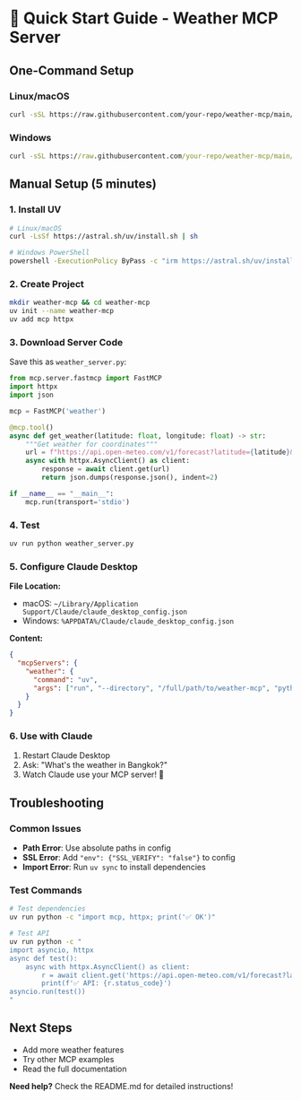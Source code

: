 # 🚀 Quick Start Guide - Weather MCP Server

## One-Command Setup

### Linux/macOS
```bash
curl -sSL https://raw.githubusercontent.com/your-repo/weather-mcp/main/setup.sh | bash
```

### Windows
```cmd
curl -sSL https://raw.githubusercontent.com/your-repo/weather-mcp/main/setup.bat -o setup.bat && setup.bat
```

## Manual Setup (5 minutes)

### 1. Install UV
```bash
# Linux/macOS
curl -LsSf https://astral.sh/uv/install.sh | sh

# Windows PowerShell
powershell -ExecutionPolicy ByPass -c "irm https://astral.sh/uv/install.ps1 | iex"
```

### 2. Create Project
```bash
mkdir weather-mcp && cd weather-mcp
uv init --name weather-mcp
uv add mcp httpx
```

### 3. Download Server Code
Save this as `weather_server.py`:
```python
from mcp.server.fastmcp import FastMCP
import httpx
import json

mcp = FastMCP('weather')

@mcp.tool()
async def get_weather(latitude: float, longitude: float) -> str:
    """Get weather for coordinates"""
    url = f"https://api.open-meteo.com/v1/forecast?latitude={latitude}&longitude={longitude}&current=temperature_2m"
    async with httpx.AsyncClient() as client:
        response = await client.get(url)
        return json.dumps(response.json(), indent=2)

if __name__ == "__main__":
    mcp.run(transport='stdio')
```

### 4. Test
```bash
uv run python weather_server.py
```

### 5. Configure Claude Desktop

**File Location:**
- macOS: `~/Library/Application Support/Claude/claude_desktop_config.json`
- Windows: `%APPDATA%/Claude/claude_desktop_config.json`

**Content:**
```json
{
  "mcpServers": {
    "weather": {
      "command": "uv",
      "args": ["run", "--directory", "/full/path/to/weather-mcp", "python", "weather_server.py"]
    }
  }
}
```

### 6. Use with Claude
1. Restart Claude Desktop
2. Ask: "What's the weather in Bangkok?"
3. Watch Claude use your MCP server! 🎉

## Troubleshooting

### Common Issues
- **Path Error**: Use absolute paths in config
- **SSL Error**: Add `"env": {"SSL_VERIFY": "false"}` to config
- **Import Error**: Run `uv sync` to install dependencies

### Test Commands
```bash
# Test dependencies
uv run python -c "import mcp, httpx; print('✅ OK')"

# Test API
uv run python -c "
import asyncio, httpx
async def test():
    async with httpx.AsyncClient() as client:
        r = await client.get('https://api.open-meteo.com/v1/forecast?latitude=0&longitude=0&current=temperature_2m')
        print(f'✅ API: {r.status_code}')
asyncio.run(test())
"
```

## Next Steps
- Add more weather features
- Try other MCP examples
- Read the full documentation

**Need help?** Check the README.md for detailed instructions!